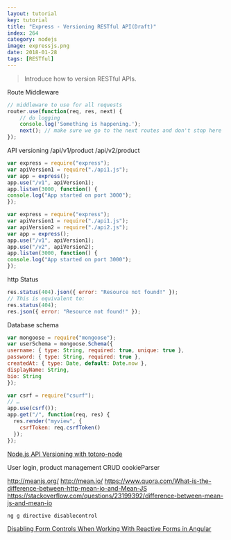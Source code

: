 ```yaml
---
layout: tutorial
key: tutorial
title: "Express - Versioning RESTful API(Draft)"
index: 264
category: nodejs
image: expressjs.png
date: 2018-01-28
tags: [RESTful]
---
```


> Introduce how to version RESTful APIs.

Route Middleware
```javascript
// middleware to use for all requests
router.use(function(req, res, next) {
    // do logging
    console.log('Something is happening.');
    next(); // make sure we go to the next routes and don't stop here
});
```

API versioning
/api/v1/product
/api/v2/product
```javascript
var express = require("express");
var apiVersion1 = require("./api1.js");
var app = express();
app.use("/v1", apiVersion1);
app.listen(3000, function() {
console.log("App started on port 3000");
});
```

```javascript
var express = require("express");
var apiVersion1 = require("./api1.js");
var apiVersion2 = require("./api2.js");
var app = express();
app.use("/v1", apiVersion1);
app.use("/v2", apiVersion2);
app.listen(3000, function() {
console.log("App started on port 3000");
});
```

http Status
```javascript
res.status(404).json({ error: "Resource not found!" });
// This is equivalent to:
res.status(404);
res.json({ error: "Resource not found!" });
```

Database schema
```javascript
var mongoose = require("mongoose");
var userSchema = mongoose.Schema({
username: { type: String, required: true, unique: true },
password: { type: String, required: true },
createdAt: { type: Date, default: Date.now },
displayName: String,
bio: String
});
```

```javascript
var csrf = require("csurf");
// …
app.use(csrf());
app.get("/", function(req, res) {
  res.render("myview", {
    csrfToken: req.csrfToken()
  });
});
```


[Node.js API Versioning with totoro-node](https://blog.cloudboost.io/node-js-api-versioning-with-totoro-node-c2ea1ef3dfba)

User login, product management CRUD
cookieParser




http://meanjs.org/
http://mean.io/
https://www.quora.com/What-is-the-difference-between-http-mean-io-and-Mean-JS
https://stackoverflow.com/questions/23199392/difference-between-mean-js-and-mean-io

```sh
ng g directive disablecontrol
```

[Disabling Form Controls When Working With Reactive Forms in Angular](https://netbasal.com/disabling-form-controls-when-working-with-reactive-forms-in-angular-549dd7b42110)
